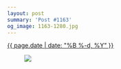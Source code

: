 ```yaml
---
layout: post
summary: 'Post #1163'
og_image: 1163-1280.jpg
---
```


<div class="post">
 <time>
  <a href="/1163">
   {{ page.date | date: "%B %-d, %Y" }}
  </a>
 </time>
 <a href="/1163">
  <figure data-taken="5/24/2020">
   <img sizes="(min-width: 700px) 50vw, calc(100vw - 2rem)" src="{{ site.assets_url }}/1163-640.jpg" srcset="{{ site.assets_url }}/1163-320.jpg 320w, {{ site.assets_url }}/1163-640.jpg 640w, {{ site.assets_url }}/1163-960.jpg 960w, {{ site.assets_url }}/1163-1280.jpg 1280w"/>
  </figure>
 </a>
</div>
